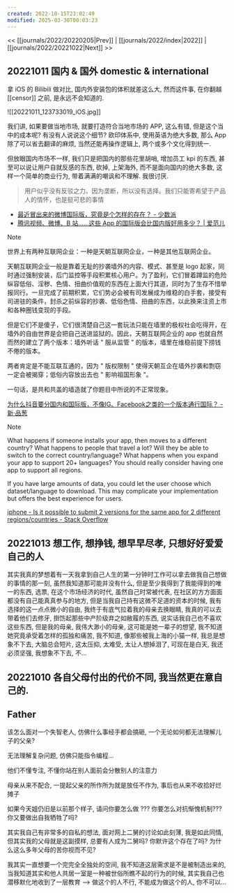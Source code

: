 ```yaml
---
created: 2022-10-15T23:02:49
modified: 2025-03-30T00:03:23
---
```


<< [[journals/2022/20220205|Prev]] | [[journals/2022/index|2022]] | [[journals/2022/20221022|Next]] >>

## 20221011 国内 & 国外 domestic & international

拿 iOS 的 Bilibili 做对比, 国内外安装包的体积就差这么大, 然而这件事, 在你翻越 [[censor]] 之前, 是永远不会知道的.

![[20221011_123733019_iOS.jpg]]

我们讲, 如果要做当地市场, 就要打造符合当地市场的 APP, 这么有错, 但是这个当中的成本呢? 有没有人说说这个细节? 欧印体系中, 使用英语为绝大多数, 那么 App 除了可以省去翻译的麻烦, 当然还能再操作逻辑上, 两个或多个文化得到统一.

但放眼国内市场不一样, 我们只是把国内的那些花里胡哨, 增加员工 kpi 的东西, 甚至可以说让用户自就反感的东西, 砍掉, 上架海外, 而不是面向国内的绝大多数, 这样一个简单的商业行为, 带着满满的嘲讽和不理解. 我很讨厌.

> 用户似乎没有反驳之力。因为垄断，所以没有选择。我们只能寄希望于产品人的情怀，也是挺可悲的事情

  - [最近冒出来的微博国际版，究竟是个怎样的存在？ - 少数派](https://sspai.com/post/38421)
  - [腾讯视频、微博、B 站……这些 App 的国际版会比国内版好用多少？ | 爱范儿](https://www.ifanr.com/app/1284742)

> [!NOTE]
> 世界上有两种互联网企业：一种是天朝互联网企业，一种是其他互联网企业。
>
> 天朝互联网企业一般是靠着无耻的抄袭墙外的内容、模式、甚至是 logo 起家，同时通过强制安装，后门监控等手段积累核心用户。为了盈利，它们冒着蹲监的危险纵容低俗、淫秽、色情、扭曲价值观的东西在上面大行其道，同时为了生存不惜举报同行。一旦完成了前期积累，它们势必会被有司发展成为维稳的白手套，接受有司进驻的条件，封杀之前纵容的抄袭、低俗色情、扭曲的东西，以此换来注资上市和各种圈钱变现的手段。
>
> 但是它们不是傻子，它们很清楚自己这一套玩法只能在墙里的极权社会吃得开，在墙外的自由世界是会把自己送进监狱的。因此，天朝互联网企业的 app 也就自然而然的建立了两个版本：墙外听话 " 服从监管 " 的版本，墙里在维稳前提下捞钱不倦的版本。
>
> 两者肯定是不能互联互通的，因为 " 版权限制 " 使得天朝互企在墙外抄袭和剽窃一定会被揭穿；低俗内容放出去也 " 影响祖国形象 "。
>
> 一句话，是共和共盖的墙造就了你题目中所说的不正常现象。
>
> [为什么抖音要分国内和国际版，不像IG、Facebook之类的一个版本通行国际？ - 新·品葱](https://pincong.rocks/question/1813)

> [!NOTE]
> What happens if someone installs your app, then moves to a different country? What happens to people that travel a lot? Will they be able to switch to the correct country/language? What happens when you expand your app to support 20+ languages? You should really consider having one app to support all regions.
>
> If you have large amounts of data, you could let the user choose which dataset/language to download. This may complicate your implementation but offers the best experience for users.
>
> [iphone - Is it possible to submit 2 versions for the same app for 2 different regions/countries - Stack Overflow](https://stackoverflow.com/questions/15970979/is-it-possible-to-submit-2-versions-for-the-same-app-for-2-different-regions-cou)

## 20221013 想工作, 想挣钱, 想早早尽孝, 只想好好爱**爱自己的人**

其实我真的梦想着有一天我拿到自己人生的第一分钟时工作可以拿去做我自己想做的事情的那一刻, 虽然我知道那可能并没有什么, 但是至少我得到了我能得到的唯一的东西, 选票, 在这个市场经济的时代, 虽然自己时常被代表, 在社区的方方面面都没有自己能真真参与的地方, 但是当我自己持有这微不足道的资本的时候, 我有选择的这一点点微小的自由, 我终于有底气拉着我的母亲去换眼睛, 我真的可以去带着他们去修牙, 捯饬起那些中产阶级弃之如敝履的东西, 说实话我自己也不喜欢这些东西, 但是我的母亲, 我伟大渺小的母亲, 这可能是她一辈子的想望, 我不知道她究竟承受着怎样的孤独和痛苦, 我不知道, 像那些被我上海的小猫一样, 我总是想象不下去, 大脑总会短片, 这太压抑, 太难受, 太让人想掉泪了, 可现在是白天, 我还必须坚强, 我想象不下去, 不...

## 20221010 各自父母付出的代价不同, 我当然更在意自己的.
## Father

该怎么面对一个失智老人, 仿佛什么事经手都会搞砸, 一个无论如何都无法理解儿子的父亲?

无法理解复杂问题, 仿佛只能指令编程...

他们不懂专注, 不懂你站在别人面前会分散别人的注意力

母亲从来不配合, 一提起父亲的所作所为就是放任不作为, 事后也从来不收拾好烂摊子

如果今天姐仍旧是以前那个样子, 请问你要怎么做 ??? 你要怎么对抗惭愧机制??? 你又要做出自我牺牲了吗?

其实我自己有非常多的自私的想法, 面对网上二舅的讨论如此刻薄, 我是如此同情, 但其实我的父母就是这副摸样, 总要有人成为二舅吗? 你默许这个存在了吗? 为什么这么多年父母的苦你视而不见?

我其实一直想要一个完完全全独处的空间, 我不知道这层需求是不是被制造出来的, 当我知道其实和他人共居一室是一种被世俗所瞧不起的行为的时候, 其实我自己也潜移默化地收到了一层教育 --> 做这个的人不行, 不能成为做这个的人, 你不可以...
